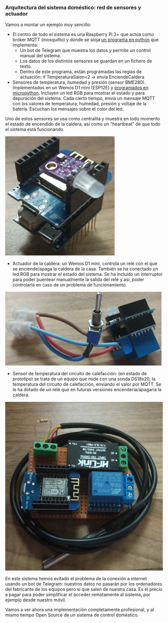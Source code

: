### Arquitectura del sistema doméstico: red de sensores y actuador

Vamos a montar un ejemplo muy sencillo:

* El centro de todo el sistema es una Raspberry Pi 3+ que actúa como broker MQTT (mosquitto) y donde se aloja [un programa en python](https://github.com/javacasm/micropythonTutorial/tree/master/codigo/controlCaldera) que implementa:
    * Un bot de Telegram que muestra los datos y permite un control manual del sistema. 
    * Los datos de los distintos sensores se guardan en un fichero de texto. 
    * Dentro de este programa, están programadas las reglas de actuación: 
        if TemperaturaSalon<2 -> envía EnciendeCaldera
* Sensores de temperatura, humedad y presión (sensor BME280). Implementados en un Wemos D1 mini (ESP12E) y [programados en micropython](https://github.com/javacasm/micropythonTutorial/tree/master/codigo/MeteoSalon). Incluyen un led RGB para mostrar el estado y para depuración del sistema. Cada cierto tiempo, envía un mensaje MQTT con los valores de temperatura, humedad, presión y voltaje de la batería. Escuchan los mensajes sobre el color del led. 

Uno de estos sensores se usa como centralita y muestra en todo momento el estado de encendido de la caldera, así como un "heartbeat" de que todo el sistema está funcionando.

![Sensor MeteoSalon](./images/MeteoSalon_reducida_350.jpg)

* Actuador de la caldera: un Wemos D1 mini, controla un relé con el que se enciende/apaga la caldera de la casa. También se ha conectado un led RGB para mostrar el estado del sistema. Se ha incluido un interruptor para poder puentear manualmente la salida del relé y así, poder controlarla en caso de un problema de funcionamiento.

![Control Caldera](./images/ControlCaldera_reducida_500.jpg)

* Sensor de temperatura del circuito de calefacción: (en estado de prototipo) se trata de un equipo que mide con una sonda DS18x20, la temperatura del circuito de calefacción, enviando el valor por MQTT. Se le ha dotado de un relé que en futuras versiones encendería/apagaría la caldera.

![Sensor Radiador](./images/SensorRadiador.jpg)

En este sistema hemos evitado el problema de la conexión a internet usando un bot de Telegram: nuestros datos no pasarán por los ordenadores del fabricante de los equipos pero sí que salen de nuestra casa. Es el precio a pagar para poder simplificar el acceder remotamente al sistema, por ejemplo desde nuestro móvil.

Vamos a ver ahora una implementación completamente profesional, y al mismo tiempo Open Source de un sistema de control doméstico.

